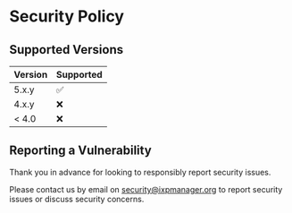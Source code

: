 # Security Policy

## Supported Versions


| Version | Supported          |
| ------- | ------------------ |
| 5.x.y   | :white_check_mark: |
| 4.x.y   | :x:                |
| < 4.0   | :x:                |

## Reporting a Vulnerability

Thank you in advance for looking to responsibly report security issues. 

Please contact us by email on [security@ixpmanager.org](security@ixpmanager.org) to report security issues or discuss security concerns. 
